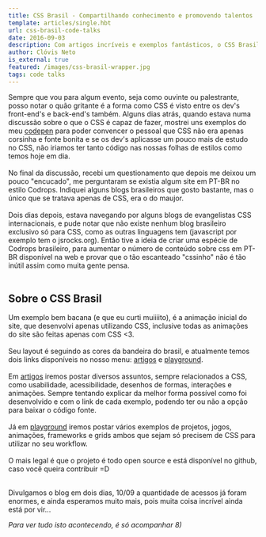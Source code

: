 ```yaml
---
title: CSS Brasil - Compartilhando conhecimento e promovendo talentos
template: articles/single.hbt
url: css-brasil-code-talks
date: 2016-09-03
description: Com artigos incríveis e exemplos fantásticos, o CSS Brasil está no ar.
author: Clóvis Neto
is_external: true
featured: /images/css-brasil-wrapper.jpg
tags: code talks
---
```

Sempre que vou para algum evento, seja como ouvinte ou palestrante, posso notar o quão gritante é a forma como CSS é visto entre os dev's front-end's e back-end's também. Alguns dias atrás, quando estava numa discussão sobre o que o CSS é capaz de fazer, mostrei uns exemplos do meu [codepen](https://codepen.io/clovisneto) para poder convencer o pessoal que CSS não era apenas corsinha e fonte bonita e se os dev's aplicasse um pouco mais de estudo no CSS, não iriamos ter tanto código nas nossas folhas de estilos como temos hoje em dia.
<br>
<br>
No final da discussão, recebi um questionamento que depois me deixou um pouco "encucado", me perguntaram se existia algum site em PT-BR no estilo Codrops. Indiquei alguns blogs brasileiros que gosto bastante, mas o único que se tratava apenas de CSS, era o do maujor.
<br>
<br>
Dois dias depois, estava navegando por alguns blogs de evangelistas CSS internacionais, e pude notar que não existe nenhum blog brasileiro exclusivo só para CSS, como as outras linguagens tem (javascript por exemplo tem o jsrocks.org). Então tive a ideia de criar uma espécie de Codrops brasileiro, para aumentar o número de conteúdo sobre css em PT-BR disponível na web e provar que o tão escanteado "cssinho" não é tão inútil assim como muita gente pensa.
<br>
<br>
## Sobre o CSS Brasil
Um exemplo bem bacana (e que eu curti muiiiito), é a animação inicial do site, que desenvolvi apenas utilizando CSS, inclusive todas as animações do site são feitas apenas com CSS <3.
<br>
<br>
Seu layout é seguindo as cores da bandeira do brasil, e atualmente temos dois links disponíveis no nosso menu: [artigos](http://cssbrasil.org/articles/) e [playground](http://cssbrasil.org/playground/).
<br>
<br>
Em [artigos](http://cssbrasil.org/articles/) iremos postar diversos assuntos, sempre relacionados a CSS, como usabilidade, acessibilidade, desenhos de formas, interações e animações. Sempre tentando explicar da melhor forma possível como foi desenvolvido e com o link de cada exemplo, podendo ter ou não a opção para baixar o código fonte.
<br>
<br>
Já em [playground](http://cssbrasil.org/playground/) iremos postar vários exemplos de projetos, jogos, animações, frameworks e grids ambos que sejam só precisem de CSS para utilizar no seu workflow.
<br>
<br>
O mais legal é que o projeto é todo open source e está disponível no github, caso você queira contribuir =D
<br>
<br>
<p class="citation">Divulgamos o blog em dois dias, 10/09 a quantidade de acessos já foram enormes, e ainda esperamos muito mais, pois muita coisa incrível ainda está por vir...</p>

*Para ver tudo isto acontecendo, é só acompanhar 8)*
